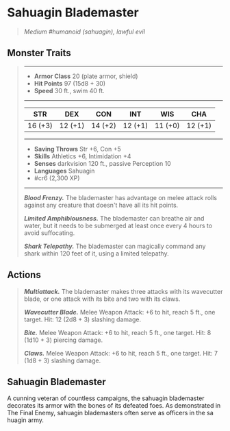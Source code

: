 # Sahuagin Blademaster
>*Medium #humanoid (sahuagin), lawful evil*
## Monster Traits
>___
>- **Armor Class** 20 (plate armor, shield)
>- **Hit Points** 97 (15d8 + 30)
>- **Speed** 30 ft., swim 40 ft.
>___
>|STR|DEX|CON|INT|WIS|CHA|
>|:---:|:---:|:---:|:---:|:---:|:---:|
>|16 (+3)|12 (+1)|14 (+2)|12 (+1)|11 (+0)|12 (+1)|
>___
>- **Saving Throws** Str +6, Con +5
>- **Skills** Athletics +6, Intimidation +4
>- **Senses** darkvision 120 ft., passive Perception 10
>- **Languages** Sahuagin
>- #cr6 (2,300 XP)
>___
>***Blood Frenzy.*** The blademaster has advantage on melee attack rolls against any creature that doesn't have all its hit points.  
>
>***Limited Amphibiousness.*** The blademaster can breathe air and water, but it needs to be submerged at least once every 4 hours to avoid suffocating.  
>
>***Shark Telepathy.*** The blademaster can magically command any shark within 120 feet of it, using a limited telepathy.  
>
## Actions
>***Multiattack.*** The blademaster makes three attacks with its wavecutter blade, or one attack with its bite and two with its claws.  
>
>***Wavecutter Blade.*** Melee Weapon Attack: +6 to hit, reach 5 ft., one target. Hit: 12 (2d8 + 3) slashing damage.  
>
>***Bite.*** Melee Weapon Attack: +6 to hit, reach 5 ft., one target. Hit: 8 (1d10 + 3) piercing damage.  
>
>***Claws.*** Melee Weapon Attack: +6 to hit, reach 5 ft., one target. Hit: 7 (1d8 + 3) slashing damage.
## Sahuagin Blademaster
A cunning veteran of countless campaigns, the sahuagin blademaster decorates its armor with the bones of its defeated foes. As demonstrated in The Final Enemy, sahuagin blademasters often serve as officers in the sa huagin army.